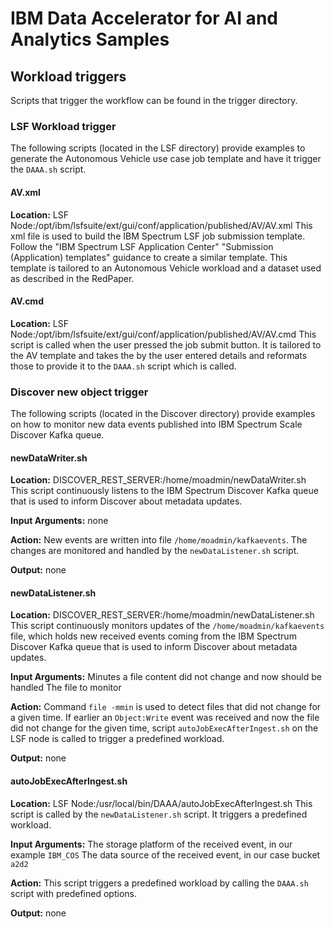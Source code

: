 # IBM Data Accelerator for AI and Analytics Samples

## Workload triggers

Scripts that trigger the workflow can be found in the trigger directory.

### LSF Workload trigger
The following scripts (located in the LSF directory) provide examples to generate the Autonomous Vehicle use case job template and have it trigger the `DAAA.sh` script.

#### AV.xml
**Location:** LSF Node:/opt/ibm/lsfsuite/ext/gui/conf/application/published/AV/AV.xml
This xml file is used to build the IBM Spectrum LSF job submission template.
Follow the "IBM Spectrum LSF Application Center" "Submission (Application) templates" guidance to create a similar template.
This template is tailored to an Autonomous Vehicle workload and a dataset used as described in the RedPaper.

#### AV.cmd
**Location:** LSF Node:/opt/ibm/lsfsuite/ext/gui/conf/application/published/AV/AV.cmd
This script is called when the user pressed the job submit button.
It is tailored to the AV template and takes the by the user entered details and reformats those to provide it to the `DAAA.sh` script which is called.


### Discover new object trigger
The following scripts (located in the Discover directory) provide examples on how to monitor new data events published into IBM Spectrum Scale Discover Kafka queue.

#### newDataWriter.sh
**Location:** DISCOVER_REST_SERVER:/home/moadmin/newDataWriter.sh
This script continuously listens to the IBM Spectrum Discover Kafka queue that is used to inform Discover about metadata updates.

**Input Arguments:**
none

**Action:**
New events are written into file `/home/moadmin/kafkaevents`. The changes are monitored and handled by the `newDataListener.sh` script.

**Output:**
none


#### newDataListener.sh
**Location:** DISCOVER_REST_SERVER:/home/moadmin/newDataListener.sh
This script continuously monitors updates of the `/home/moadmin/kafkaevents` file, which holds new received events coming from the IBM Spectrum Discover Kafka queue that is used to inform Discover about metadata updates.

**Input Arguments:**
Minutes a file content did not change and now should be handled
The file to monitor

**Action:**
Command `file -mmin` is used to detect files that did not change for a given time.
If earlier an `Object:Write` event was received and now the file did not change for the given time, script `autoJobExecAfterIngest.sh` on the LSF node is called to trigger a predefined workload.

**Output:**
none


#### autoJobExecAfterIngest.sh
**Location:** LSF Node:/usr/local/bin/DAAA/autoJobExecAfterIngest.sh
This script is called by the `newDataListener.sh` script. It triggers a predefined workload.

**Input Arguments:**
The storage platform of the received event, in our example `IBM_COS`
The data source of the received event, in our case bucket `a2d2`

**Action:**
This script triggers a predefined workload by calling the `DAAA.sh` script with predefined options.

**Output:**
none
